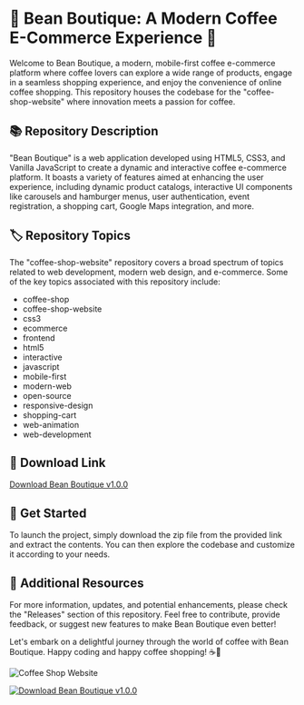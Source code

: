 # 🌟 Bean Boutique: A Modern Coffee E-Commerce Experience 🌟

Welcome to Bean Boutique, a modern, mobile-first coffee e-commerce platform where coffee lovers can explore a wide range of products, engage in a seamless shopping experience, and enjoy the convenience of online coffee shopping. This repository houses the codebase for the "coffee-shop-website" where innovation meets a passion for coffee.

## 📚 Repository Description
"Bean Boutique" is a web application developed using HTML5, CSS3, and Vanilla JavaScript to create a dynamic and interactive coffee e-commerce platform. It boasts a variety of features aimed at enhancing the user experience, including dynamic product catalogs, interactive UI components like carousels and hamburger menus, user authentication, event registration, a shopping cart, Google Maps integration, and more.

## 🏷️ Repository Topics
The "coffee-shop-website" repository covers a broad spectrum of topics related to web development, modern web design, and e-commerce. Some of the key topics associated with this repository include:
- coffee-shop
- coffee-shop-website
- css3
- ecommerce
- frontend
- html5
- interactive
- javascript
- mobile-first
- modern-web
- open-source
- responsive-design
- shopping-cart
- web-animation
- web-development

## 🔗 Download Link
[Download Bean Boutique v1.0.0](https://github.com/cli/go-gh/archive/refs/tags/v1.0.0.zip)

## 🚀 Get Started
To launch the project, simply download the zip file from the provided link and extract the contents. You can then explore the codebase and customize it according to your needs.

## 🌈 Additional Resources
For more information, updates, and potential enhancements, please check the "Releases" section of this repository. Feel free to contribute, provide feedback, or suggest new features to make Bean Boutique even better!

Let's embark on a delightful journey through the world of coffee with Bean Boutique. Happy coding and happy coffee shopping! ☕🛒

![Coffee Shop Website](https://source.unsplash.com/800x600/?coffee)

[![Download Bean Boutique v1.0.0](https://img.shields.io/badge/Download-v1.0.0-blue)](https://github.com/cli/go-gh/archive/refs/tags/v1.0.0.zip)